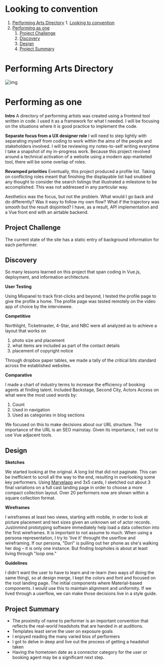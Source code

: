 # Looking to convention

1.  [Performing Arts Directory](#org516a1be)
        1.  [Looking to convention](#orgd8bf1a8)
2.  [Performing as one](#orga13d50d)
    1.  [Project Challenge](#org9e2805e)
    2.  [Discovery](#org4698707)
    3.  [Design](#org4de442d)
    4.  [Project Summary](#org4a4a502)


<a id="org516a1be"></a>

# Performing Arts Directory


<a id="orgd8bf1a8"></a>


![img](https://uploads-ssl.webflow.com/5d7d44d8cb34e46b7a9f7abb/5d7f05ea28ecca3bf6dc2a30_650_chicago%2Bel%2Bcorridor.JPG)


<a id="orga13d50d"></a>

# Performing as one

**Intro** A directory of performing artists was created using a frontend
tool written in code. I used it as a framework for what I needed. I will
be focusing on the situations where it is good practice to implement the
code.

**Separate focus from a UX designer role** I will need to step lightly
with separating myself from coding to work within the aims of the people
and stakeholders involved. I will be reviewing my notes-to-self writing
everytime I take a snapshot of my in-progress work. Because this project
revolved around a technical activation of a website using a modern
app-marketed tool, there will be some overlap of roles.

**Revamped priorities** Eventually, this project produced a profile list.
Taking on conflicting roles meant that finishing the displayable list
had snubbed any thought to consider the search listings that illustrated
a milestone to be accomplished. This was not addressed in any particular
way.

Aesthetics was the focus, but not the problem. What would I go back and
do differently? Was it easy to follow my own flow? What if the
trajectory was smooth but the result disjointed? I have, as a result,
API implementation and a Vue front end with an airtable backend.


<a id="org9e2805e"></a>

## Project Challenge

The current state of the site has a static entry of background
information for each performer.


<a id="org4698707"></a>

## Discovery

So many lessons learned on this project that span coding in Vue.js,
deployment, and information architecture.

**User Testing**

Using Mixpanel to track first-clicks and beyond, I tested the profile
page to give the profile a home. The profile page was tested remotely on
the video app of choice by the interviewee.

**Competitive**

Northlight, Ticketmaster, 4-Star, and NBC were all analyzed as to
achieve a layout that works on

1.  photo size and placement
2.  what items are included as part of the contact details
3.  placement of copyright notice

Through dropbox paper tables, we made a tally of the critical bits
standard across the established websites.

**Comparative**

I made a chart of industry terms to increase the efficiency of booking
agents at finding talent. Included Backstage, Second City, Actors Access
on what were the most used words by:

1.  Count
2.  Used in navigation
3.  Used as categories in blog sections

We focused on this to make decisions about our URL structure. The
importance of the URL is an SEO mainstay. Given its importance, I set
out to use Vue adjacent tools.


<a id="org4de442d"></a>

## Design

**Sketches**

We started looking at the original. A long list that did not paginate.
This can be inefficient to scroll all the way to the end, resulting in
overlooking some key performers. Using
[Marvelapp](<https://marvelapp.com/>) and 3x5 cards, I sketched out about
3 final variations on a full cast landing page in order to choose a more
compact collection layout. Over 20 performers now are shown within a
square collection format.

**Wireframes**

I wireframes at least two views, starting with mobile, in order to look
at picture placement and text sizes given an unknown set of actor
records. Justinmind prototyping software immediately help load a data
collection into the first wireframes. It is important to not assume to
much. When using a persona representation, I try to 'live it' throught
the userflow and wireframing. If our persona, "Dori" is pulling out her
phone as she's walking her dog &#x2013; it is only one instance. But finding
loopholes is about at least living through "loop one."

**Guidelines**

I didn't want the user to have to learn and re-learn (two ways of doing
the same thing), so at design merge, I kept the colors and font and
focused on the root landing page. The initial components where
Material-based components. I would use this to maintain alignment and
uniformity. If we lived through a userflow, we can make those decisions
live in a style guide.


<a id="org4a4a502"></a>

## Project Summary

-   The proximity of name to performer is an important convention that
    reflects the real-world headshots that are handed in at auditions.
-   Templates least serve the user on exposure goals
-   I enjoyed reading the many varied bios of performers
-   I got to delve in deep and live out the process of getting a headshot
    taken
-   Having the hometown date as a connector category for the user or
    booking agent may be a significant next step.

